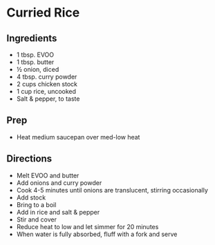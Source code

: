 # Curried Rice

## Ingredients

- 1 tbsp. EVOO
- 1 tbsp. butter
- ½ onion, diced
- 4 tbsp. curry powder
- 2 cups chicken stock
- 1 cup rice, uncooked
- Salt & pepper, to taste

## Prep

- Heat medium saucepan over med-low heat

## Directions

- Melt EVOO and butter
- Add onions and curry powder
- Cook 4-5 minutes until onions are translucent, stirring occasionally
- Add stock
- Bring to a boil
- Add in rice and salt & pepper
- Stir and cover
- Reduce heat to low and let simmer for 20 minutes
- When water is fully absorbed, fluff with a fork and serve
